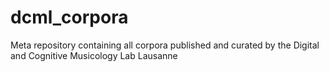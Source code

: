 # dcml_corpora
Meta repository containing all corpora published and curated by the Digital and Cognitive Musicology Lab Lausanne
